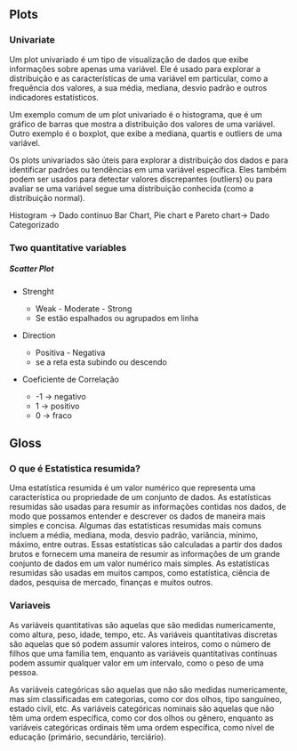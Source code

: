

## Plots

### Univariate

Um plot univariado é um tipo de visualização de dados que exibe informações sobre apenas uma variável. Ele é usado para explorar a distribuição e as características de uma variável em particular, como a frequência dos valores, a sua média, mediana, desvio padrão e outros indicadores estatísticos.

Um exemplo comum de um plot univariado é o histograma, que é um gráfico de barras que mostra a distribuição dos valores de uma variável. Outro exemplo é o boxplot, que exibe a mediana, quartis e outliers de uma variável.

Os plots univariados são úteis para explorar a distribuição dos dados e para identificar padrões ou tendências em uma variável específica. Eles também podem ser usados para detectar valores discrepantes (outliers) ou para avaliar se uma variável segue uma distribuição conhecida (como a distribuição normal).

Histogram -> Dado continuo
Bar Chart, Pie chart e Pareto chart-> Dado Categorizado


### Two quantitative variables

##### Scatter Plot
- Strenght
  - Weak - Moderate - Strong
  - Se estão espalhados ou agrupados em linha

- Direction
  - Positiva - Negativa
  - se a reta esta subindo ou descendo 

- Coeficiente de Correlação
  - -1 -> negativo
  - 1 -> positivo
  - 0 -> fraco

## Gloss

### O que é Estatistica resumida?

Uma estatística resumida é um valor numérico que representa uma característica ou propriedade de um conjunto de dados. As estatísticas resumidas são usadas para resumir as informações contidas nos dados, de modo que possamos entender e descrever os dados de maneira mais simples e concisa. Algumas das estatísticas resumidas mais comuns incluem a média, mediana, moda, desvio padrão, variância, mínimo, máximo, entre outras. Essas estatísticas são calculadas a partir dos dados brutos e fornecem uma maneira de resumir as informações de um grande conjunto de dados em um valor numérico mais simples. As estatísticas resumidas são usadas em muitos campos, como estatística, ciência de dados, pesquisa de mercado, finanças e muitos outros.


### Variaveis

As variáveis quantitativas são aquelas que são medidas numericamente, como altura, peso, idade, tempo, etc. As variáveis quantitativas discretas são aquelas que só podem assumir valores inteiros, como o número de filhos que uma família tem, enquanto as variáveis quantitativas contínuas podem assumir qualquer valor em um intervalo, como o peso de uma pessoa.

As variáveis categóricas são aquelas que não são medidas numericamente, mas sim classificadas em categorias, como cor dos olhos, tipo sanguíneo, estado civil, etc. As variáveis categóricas nominais são aquelas que não têm uma ordem específica, como cor dos olhos ou gênero, enquanto as variáveis categóricas ordinais têm uma ordem específica, como nível de educação (primário, secundário, terciário).
